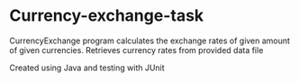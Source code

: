 # Currency-exchange-task

CurrencyExchange program calculates the exchange rates of 
given amount of given currencies. Retrieves currency rates 
from provided data file

Created using Java and testing with JUnit
